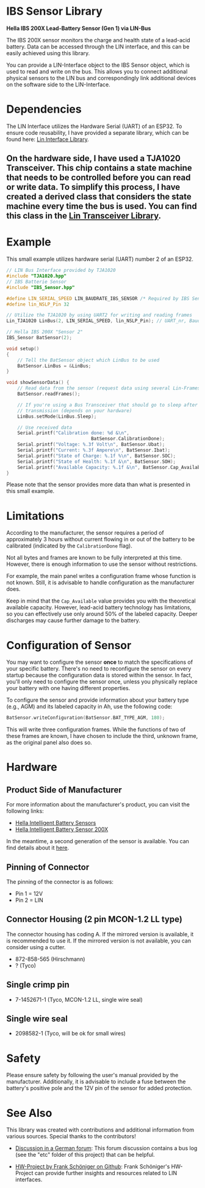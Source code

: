 # IBS Sensor Library
**Hella IBS 200X Lead-Battery Sensor (Gen 1) via LIN-Bus**

The IBS 200X sensor monitors the charge and health state of a lead-acid battery. Data can be accessed through the LIN interface, and this can be easily achieved using this library.

You can provide a LIN-Interface object to the IBS Sensor object, which is used to read and write on the bus. This allows you to connect additional physical sensors to the LIN bus and correspondingly link additional devices on the software side to the LIN-Interface.

# Dependencies
The LIN Interface utilizes the Hardware Serial (UART) of an ESP32. To ensure code reusability, I have provided a separate library, which can be found here: [Lin Interface Library](https://github.com/mestrode/Lin-Interface-Library).

On the hardware side, I have used a TJA1020 Transceiver. This chip contains a state machine that needs to be controlled before you can read or write data. To simplify this process, I have created a derived class that considers the state machine every time the bus is used. You can find this class in the [Lin Transceiver Library](https://github.com/mestrode/Lin-Transceiver-Library).
---

# Example
This small example utilizes hardware serial (UART) number 2 of an ESP32.

```cpp
// LIN Bus Interface provided by TJA1020
#include "TJA1020.hpp"
// IBS Batterie Sensor
#include "IBS_Sensor.hpp"

#define LIN_SERIAL_SPEED LIN_BAUDRATE_IBS_SENSOR /* Required by IBS Sensor */
#define lin_NSLP_Pin 32

// Utilize the TJA1020 by using UART2 for writing and reading frames
Lin_TJA1020 LinBus(2, LIN_SERIAL_SPEED, lin_NSLP_Pin); // UART_nr, Baudrate, /SLP

// Hella IBS 200X "Sensor 2"
IBS_Sensor BatSensor(2);

void setup()
{
    // Tell the BatSensor object which LinBus to be used
    BatSensor.LinBus = &LinBus;
}

void showSensorData() {
    // Read data from the sensor (request data using several Lin-Frames)
    BatSensor.readFrames();

    // If you're using a Bus Transceiver that should go to sleep after
    // transmission (depends on your hardware)
    LinBus.setMode(LinBus.Sleep);

    // Use received data
    Serial.printf("Calibration done: %d &\n",
                               BatSensor.CalibrationDone);
    Serial.printf("Voltage: %.3f Volt\n", BatSensor.Ubat);
    Serial.printf("Current: %.3f Ampere\n", BatSensor.Ibat);
    Serial.printf("State of Charge: %.1f %\n", BatSensor.SOC);
    Serial.printf("State of Health: %.1f &\n", BatSensor.SOH);
    Serial.printf("Available Capacity: %.1f &\n", BatSensor.Cap_Available);
}
```
Please note that the sensor provides more data than what is presented in this small example.

# Limitations
According to the manufacturer, the sensor requires a period of approximately 3 hours without current flowing in or out of the battery to be calibrated (indicated by the `CalibrationDone` flag).

Not all bytes and frames are known to be fully interpreted at this time. However, there is enough information to use the sensor without restrictions.

For example, the main panel writes a configuration frame whose function is not known. Still, it is advisable to handle configuration as the manufacturer does.

Keep in mind that the `Cap_Available` value provides you with the theoretical available capacity. However, lead-acid battery technology has limitations, so you can effectively use only around 50% of the labeled capacity. Deeper discharges may cause further damage to the battery.

# Configuration of Sensor
You may want to configure the sensor **once** to match the specifications of your specific battery. There's no need to reconfigure the sensor on every startup because the configuration data is stored within the sensor. In fact, you'll only need to configure the sensor once, unless you physically replace your battery with one having different properties.

To configure the sensor and provide information about your battery type (e.g., AGM) and its labeled capacity in Ah, use the following code:

```cpp
BatSensor.writeConfiguration(BatSensor.BAT_TYPE_AGM, 180);
```

This will write three configuration frames. While the functions of two of these frames are known, I have chosen to include the third, unknown frame, as the original panel also does so.

# Hardware
## Product Side of Manufacturer
For more information about the manufacturer's product, you can visit the following links:

- [Hella Intelligent Battery Sensors](https://www.hella.com/microsite-electronics/en/Intelligent-battery-sensors-154.html)
- [Hella Intelligent Battery Sensor 200X](https://www.hella.com/microsite-electronics/en/Intelligent-battery-sensor-200X-491.html)

In the meantime, a second generation of the sensor is available. You can find details about it [here](https://www.hella.com/caravan/en/Intelligent-battery-sensor-1564.html).

## Pinning of Connector
The pinning of the connector is as follows:
- Pin 1 = 12V
- Pin 2 = LIN

## Connector Housing (2 pin MCON-1.2 LL type)
The connector housing has coding A. If the mirrored version is available, it is recommended to use it. If the mirrored version is not available, you can consider using a cutter.
- 872-858-565 (Hirschmann)
- ? (Tyco)

## Single crimp pin
- 7-1452671-1 (Tyco, MCON-1.2 LL, single wire seal)

## Single wire seal
- 2098582-1 (Tyco, will be ok for small wires)

# Safety
Please ensure safety by following the user's manual provided by the manufacturer. Additionally, it is advisable to include a fuse between the battery's positive pole and the 12V pin of the sensor for added protection.

# See Also
This library was created with contributions and additional information from various sources. Special thanks to the contributors!

- [Discussion in a German forum](https://www.kastenwagenforum.de/forum/threads/diy-hella-ibs-batteriecomputer.31724/): This forum discussion contains a bus log (see the "etc" folder of this project) that can be helpful.

- [HW-Project by Frank Schöniger on Github](https://github.com/frankschoeniger/LIN_Interface): Frank Schöniger's HW-Project can provide further insights and resources related to LIN interfaces.